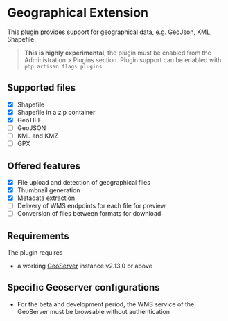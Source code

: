 # Geographical Extension

This plugin provides support for geographical data, e.g. GeoJson, KML, Shapefile. 

> **This is highly experimental**, the plugin must be enabled from the Administration > Plugins section. Plugin support can be enabled with `php artisan flags plugins`

## Supported files

* [x] Shapefile
* [x] Shapefile in a zip container
* [x] GeoTIFF
* [ ] GeoJSON
* [ ] KML and KMZ
* [ ] GPX

## Offered features

* [x] File upload and detection of geographical files
* [x] Thumbnail generation
* [x] Metadata extraction
* [ ] Delivery of WMS endpoints for each file for preview
* [ ] Conversion of files between formats for download

## Requirements

The plugin requires 

- a working [GeoServer](http://geoserver.org/) instance v2.13.0 or above

## Specific Geoserver configurations

- For the beta and development period, the WMS service of the GeoServer must be browsable without authentication

